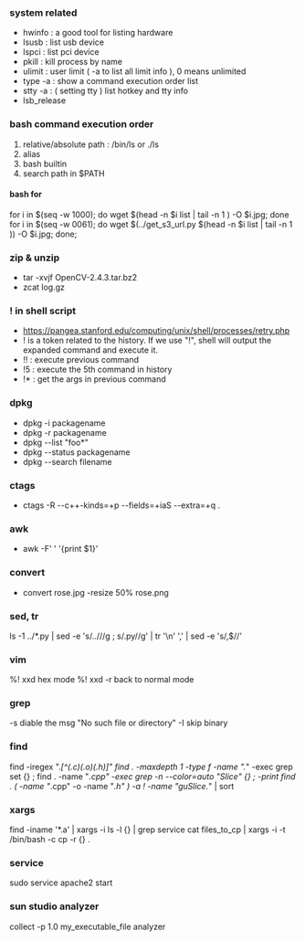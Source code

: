 ### system related
* hwinfo : a good tool for listing hardware
* lsusb : list usb device
* lspci : list pci device
* pkill : kill process by name
* ulimit : user limit ( -a to list all limit info ), 0 means unlimited
* type -a : show a command execution order list
* stty -a : ( setting tty ) list hotkey and tty info
* lsb_release

### bash command execution order
1. relative/absolute path : /bin/ls or ./ls
2. alias
3. bash builtin
4. search path in $PATH

#### bash for
for i in $(seq -w 1000); do wget $(head -n $i list | tail -n 1 ) -O $i.jpg; done
for i in $(seq -w 0061); do wget $(../get_s3_url.py $(head -n $i list | tail -n 1 )) -O $i.jpg; done;

### zip & unzip
* tar -xvjf OpenCV-2.4.3.tar.bz2
* zcat log.gz

### ! in shell script
* <https://pangea.stanford.edu/computing/unix/shell/processes/retry.php>
* ! is a token related to the history. If we use "!", shell will output the expanded command and execute it. 
* !! : execute previous command
* !5 : execute the 5th command in history
* !* : get the args in previous command

### dpkg
* dpkg -i packagename
* dpkg -r packagename
* dpkg --list "foo*"
* dpkg --status packagename
* dpkg --search filename

### ctags
* ctags -R --c++-kinds=+p --fields=+iaS --extra=+q .

### awk
* awk -F' ' '{print $1}'

### convert
* convert rose.jpg -resize 50% rose.png

### sed, tr
ls -1 ../*.py | sed -e 's/..\///g ; s/\.py//g' | tr '\n' ',' | sed -e 's/,$//'

### vim
%! xxd      hex mode
%! xxd -r   back to normal mode

### grep
-s diable the msg "No such file or directory"
-I skip binary

### find
find -iregex ".*[^(\.c)(\.o)(\.h)]"
find . -maxdepth 1 -type f -name ".*" -exec grep set {} \;
find . -name "*.cpp" -exec grep -n --color=auto "Slice" {} \; -print
find . \( -name "*.cpp" -o -name "*.h" \) -a ! -name "guSlice.*" | sort

### xargs
find -iname '*.a' | xargs -i ls -l {}  | grep service
cat files_to_cp | xargs -i -t /bin/bash -c cp -r {} .

### service
sudo service apache2 start

### sun studio analyzer
collect -p 1.0 my_executable_file
analyzer
